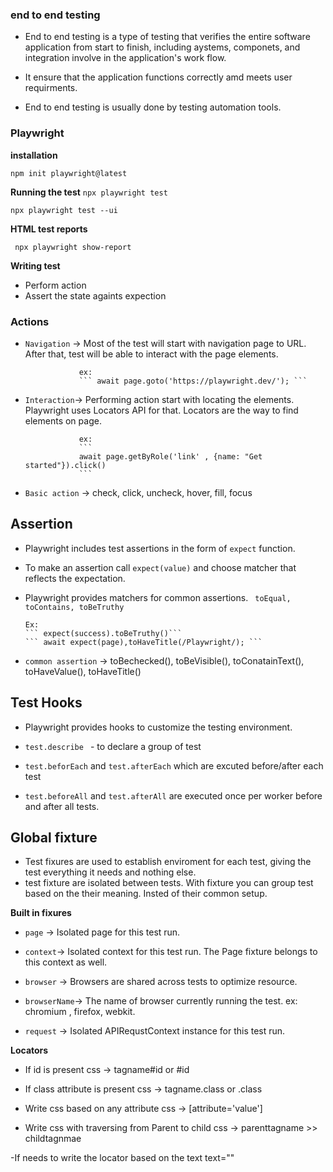### end to end testing 

- End to end testing is a type of testing that verifies the entire software application from start to finish,
including aystems, componets, and integration involve in the application's work flow.

- It ensure that the application functions correctly amd meets user requirments.
- End to end testing is usually done by testing automation tools.

### Playwright 

**installation**


``` npm init playwright@latest ```

**Running the test**
``` npx playwright test ```


``` npx playwright test --ui ``` 

**HTML test reports** 

``` npx playwright show-report```

**Writing test**  
  - Perform action 
  - Assert the state againts expection

### Actions

 - `Navigation` -> Most of the test will start with navigation page  to URL. After that, test will be able to 
                   interact with the page elements.

                   ex:
                   ``` await page.goto('https://playwright.dev/'); ```    

 - `Interaction`-> Performing action start with locating the elements. Playwright uses Locators API for 
                   that. Locators are the way to find elements on page.
                   
                   ex: 
                   ``` 
                   await page.getByRole('link' , {name: "Get started"}).click() 
                   ```
 - `Basic action` -> check, click, uncheck, hover, fill, focus

## Assertion 
 - Playwright includes test assertions in the form of ```expect``` function.
 - To make an assertion call ``` expect(value) ``` and choose matcher that reflects the expectation.
 - Playwright provides matchers for common assertions.  ``` toEqual, toContains, toBeTruthy```
       
       Ex:
       ``` expect(success).toBeTruthy()```
       ``` await expect(page),toHaveTitle(/Playwright/); ```

 - `common assertion` -> toBechecked(), toBeVisible(), toConatainText(), toHaveValue(), toHaveTitle()

## Test Hooks
   - Playwright provides hooks to customize the testing environment.

   - ```test.describe ``` - to declare a group of test
   - ```test.beforEach``` and ```test.afterEach``` which are excuted before/after each test
   - ```test.beforeAll``` and ```test.afterAll``` are executed once per worker before and after all tests.



## Global fixture

  - Test fixures are used to establish enviroment for each test, giving the test everything it needs and
    nothing else.
  - test fixture are isolated between tests. With fixture you can group test based on the their meaning.
    Insted of their common setup.

**Built in fixures**
   - ```page``` -> Isolated page for this test run.

   - ```context```-> Isolated context for this test run. The Page fixture belongs to this context as well.

   - ```browser``` -> Browsers are shared across tests to optimize resource.

   - ```browserName```-> The name of browser currently running the test. ex: chromium , firefox, webkit.

   - ```request``` -> Isolated APIRequstContext instance for this test run.


**Locators**
  - If id is present 
     css -> tagname#id or #id

  - If class attribute is present
    css -> tagname.class  or .class

  - Write css based on any attribute 
    css -> [attribute='value']    

  - Write css with traversing from Parent to child
    css -> parenttagname >> childtagnmae

  -If needs to write the locator based on the text
   text="" 